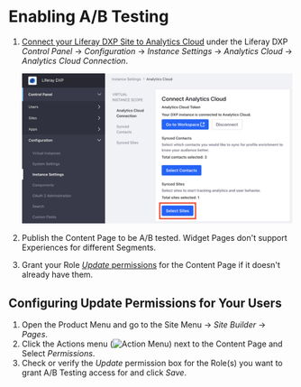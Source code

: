 # Enabling A/B Testing

1. [Connect your Liferay DXP Site to Analytics Cloud](/../../../../connect-liferay-dxp-to-ac.md) under the Liferay DXP *Control Panel* &rarr; *Configuration* &rarr; *Instance Settings* &rarr; *Analytics Cloud* &rarr; *Analytics Cloud Connection*.

   ![Select the Site in the Lifeay DXP configuration for Analytics Cloud.](./enabling-ab-testing/images/01.png)

1. Publish the Content Page to be A/B tested. Widget Pages don't support Experiences for different Segments.

1. Grant your Role [*Update* permissions](#configuring-update-permissions-for-your-users) for the Content Page if it doesn't already have them.

## Configuring Update Permissions for Your Users

1. Open the Product Menu and go to the Site Menu &rarr; *Site Builder* &rarr; *Pages*.
1. Click the Actions menu (![Action Menu](../../../images/icon-actions.png)) next to the Content Page and Select *Permissions*.
1. Check or verify the *Update* permission box for the Role(s) you want to grant A/B Testing access for and click *Save*.
